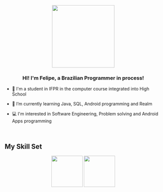 <div align="center">
<img src="https://media.giphy.com/media/4oRILGMNjVlWpbtMxJ/giphy.gif" width= "200">
</div>  
  

### <div align="center">HI! I'm Felipe, a Brazilian Programmer in process!</div>  
  

- 🎒 I'm a student in IFPR in the computer course integrated into High School
  

- 🌱 I’m currently learning Java, SQL, Android programming and Realm


- 💻 I'm interested in Software Engineering, Problem solving and Android Apps programming
  

<br/>  

## My Skill Set  

<div align="center">  
    <img src="https://seeklogo.com/images/J/java-logo-7F8B35BAB3-seeklogo.com.png" width="100">
    <img src="https://upload.wikimedia.org/wikipedia/commons/2/29/Postgresql_elephant.svg" width="100">
</div>

</td><td valign="top" width="33%">



</td><td valign="top" width="33%">



</td></tr></table>  

<br/>  
